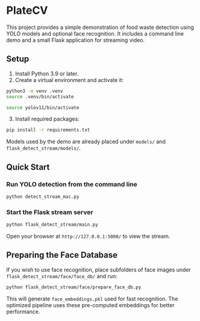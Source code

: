 # PlateCV

This project provides a simple demonstration of food waste detection using YOLO models and optional face recognition. It includes a command line demo and a small Flask application for streaming video.

## Setup

1. Install Python 3.9 or later.
2. Create a virtual environment and activate it:

```bash
python3 -m venv .venv
source .venv/bin/activate

source yolov11/bin/activate
```

3. Install required packages:

```bash
pip install -r requirements.txt
```

Models used by the demo are already placed under `models/` and `flask_detect_stream/models/`.

## Quick Start

### Run YOLO detection from the command line

```bash
python detect_stream_mac.py
```

### Start the Flask stream server

```bash
python flask_detect_stream/main.py
```

Open your browser at `http://127.0.0.1:5000/` to view the stream.

## Preparing the Face Database

If you wish to use face recognition, place subfolders of face images under `flask_detect_stream/face/face_db/` and run:

```bash
python flask_detect_stream/face/prepare_face_db.py
```

This will generate `face_embeddings.pkl` used for fast recognition. The optimized pipeline uses these pre-computed embeddings for better performance.
